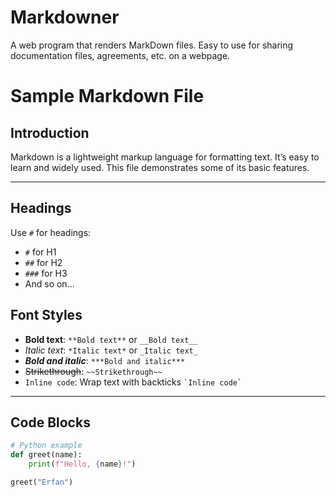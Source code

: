 # Markdowner
A web program that renders MarkDown files. Easy to use for sharing documentation files, agreements, etc. on a webpage.


# Sample Markdown File

## **Introduction**
Markdown is a lightweight markup language for formatting text. It’s easy to learn and widely used. This file demonstrates some of its basic features.

---

## **Headings**
Use `#` for headings:
- `#` for H1
- `##` for H2
- `###` for H3
- And so on...

## **Font Styles**
- **Bold text**: `**Bold text**` or `__Bold text__`
- *Italic text*: `*Italic text*` or `_Italic text_`
- ***Bold and italic***: `***Bold and italic***`
- ~~Strikethrough~~: `~~Strikethrough~~`
- `Inline code`: Wrap text with backticks `` `Inline code` ``

---

## **Code Blocks**
```python
# Python example
def greet(name):
    print(f"Hello, {name}!")

greet("Erfan")

